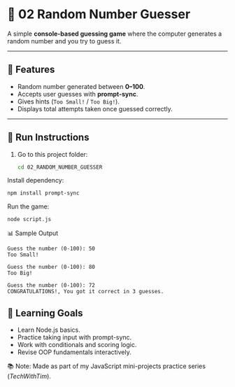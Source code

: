 # 🎲 02 Random Number Guesser

A simple **console-based guessing game** where the computer generates a random number and you try to guess it.  

---

## 📝 Features

- Random number generated between **0–100**.  
- Accepts user guesses with **prompt-sync**.  
- Gives hints (`Too Small!` / `Too Big!`).  
- Displays total attempts taken once guessed correctly.  

---

## 🚀 Run Instructions

1. Go to this project folder:
   ```bash
   cd 02_RANDOM_NUMBER_GUESSER
   ```
  Install dependency:

   ```bash
   npm install prompt-sync
   ```
   Run the game:
   ```bash
   node script.js
   ```
📊 Sample Output
   ```
  Guess the number (0-100): 50
  Too Small!

  Guess the number (0-100): 80
  Too Big!

  Guess the number (0-100): 72
  CONGRATULATIONS!, You got it correct in 3 guesses.
  ```
## 🎯 Learning Goals
- Learn Node.js basics.
- Practice taking input with prompt-sync.
- Work with conditionals and scoring logic.
- Revise OOP fundamentals interactively.
   
📚 Note: Made as part of my JavaScript mini-projects practice series (_TechWithTim_).
